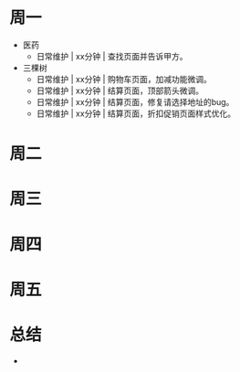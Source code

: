 # 周一
* 医药
    - 日常维护 | xx分钟 | 查找页面并告诉甲方。
* 三棵树
    - 日常维护 | xx分钟 | 购物车页面，加减功能微调。
    - 日常维护 | xx分钟 | 结算页面，顶部箭头微调。
    - 日常维护 | xx分钟 | 结算页面，修复请选择地址的bug。
    - 日常维护 | xx分钟 | 结算页面，折扣促销页面样式优化。

# 周二

# 周三

# 周四

# 周五

# 总结
*
